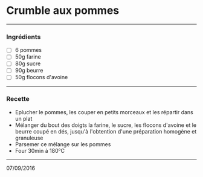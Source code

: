# Crumble aux pommes

---

### Ingrédients

- [ ] 6 pommes
- [ ] 50g farine
- [ ] 80g sucre
- [ ] 90g beurre
- [ ] 50g flocons d'avoine

---

### Recette

- Eplucher le pommes, les couper en petits morceaux et les répartir dans un plat
- Mélanger du bout des doigts la farine, le sucre, les flocons d'avoine et le beurre coupé en dés, jusqu'à l'obtention d'une préparation homogène et granuleuse
- Parsemer ce mélange sur les pommes
- Four 30min à 180°C

---

07/09/2016
